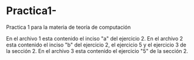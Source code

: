 # Practica1-
Practica 1 para la materia de teoría de computación

En el archivo 1 esta contenido el inciso "a" del ejercicio 2.
En el archivo 2 esta contenido el inciso "b" del ejercicio 2, el ejercicio 5 y el ejercicio 3 de la sección 2.
En el archivo 3 esta contenido el ejercicio "5" de la sección 2.
